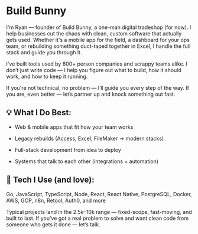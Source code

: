 # Build Bunny

I'm Ryan — founder of Build Bunny, a one-man digital tradeshop (for now). I help businesses cut the chaos with clean, custom software that actually gets used. Whether it's a mobile app for the field, a dashboard for your ops team, or rebuilding something duct-taped together in Excel, I handle the full stack and guide you through it.

I've built tools used by 800+ person companies and scrappy teams alike. I don’t just write code — I help you figure out what to build, how it should work, and how to keep it running.

If you're not technical, no problem — I’ll guide you every step of the way.
If you are, even better — let’s partner up and knock something out fast.

## 💡 What I Do Best:

- Web & mobile apps that fit how your team works

- Legacy rebuilds (Access, Excel, FileMaker → modern stacks)

- Full-stack development from idea to deploy

- Systems that talk to each other (integrations + automation)

## 🧰 Tech I Use (and love):

Go, JavaScript, TypeScript, Node, React, React Native, PostgreSQL, Docker, AWS, GCP, n8n, Retool, Auth0, and more

Typical projects land in the $2.5k–$10k range — fixed-scope, fast-moving, and built to last. If you’ve got a real problem to solve and want clean code from someone who gets it done — let’s talk.
